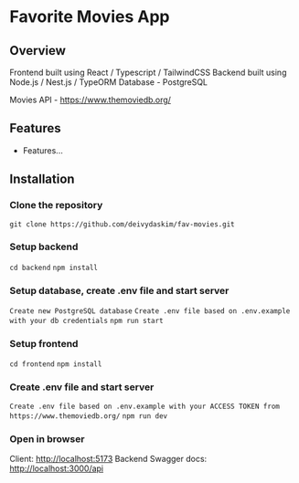 # Favorite Movies App


## Overview

Frontend built using React / Typescript / TailwindCSS
Backend built using Node.js / Nest.js / TypeORM
Database - PostgreSQL

Movies API - https://www.themoviedb.org/

## Features

- Features...

## Installation

### Clone the repository

`git clone https://github.com/deivydaskim/fav-movies.git`

### Setup backend

`cd backend`
`npm install`

### Setup database, create .env file and start server

`Create new PostgreSQL database`
`Create .env file based on .env.example with your db credentials`
`npm run start`

### Setup frontend

`cd frontend`
`npm install`

### Create .env file and start server

`Create .env file based on .env.example with your ACCESS TOKEN from https://www.themoviedb.org/`
`npm run dev`

### Open in browser
Client:
[http://localhost:5173](http://localhost:5173)
Backend Swagger docs:
[http://localhost:3000/api](http://localhost:3000/api)

